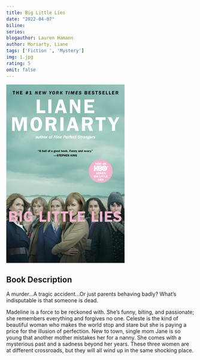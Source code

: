 ```yaml
---
title: Big Little Lies
date: "2022-04-07"
biline:
series:
blogauthor: Lauren Hamann
author: Moriarty, Liane
tags: ['Fiction ', 'Mystery']
img: 1.jpg
rating: 5
omit: false
---
```


![Book Cover](1.jpg)


## Book Description

A murder...A tragic accident...Or just parents behaving badly? What’s indisputable is that someone is dead.

Madeline is a force to be reckoned with. She’s funny, biting, and passionate; she remembers everything and forgives no one. Celeste is the kind of beautiful woman who makes the world stop and stare but she is paying a price for the illusion of perfection. New to town, single mom Jane is so young that another mother mistakes her for a nanny. She comes with a mysterious past and a sadness beyond her years. These three women are at different crossroads, but they will all wind up in the same shocking place.